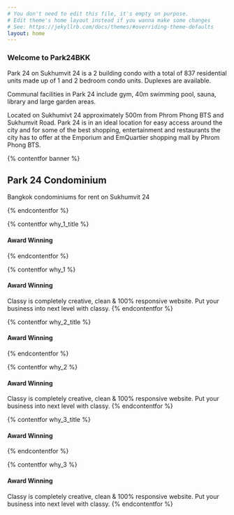 ```yaml
---
# You don't need to edit this file, it's empty on purpose.
# Edit theme's home layout instead if you wanna make some changes
# See: https://jekyllrb.com/docs/themes/#overriding-theme-defaults
layout: home
---
```


### Welcome to Park24BKK


Park 24 on Sukhumvit 24 is a 2 building condo with a total of 837 residential
units made up of 1 and 2 bedroom condo units. Duplexes are available.

Communal facilities in Park 24 include gym, 40m swimming pool, sauna, library
and large garden areas.

Located on Sukhumivt 24 approximately 500m from Phrom Phong BTS and Sukhumvit
Road. Park 24 is in an ideal location for easy access around the city and for
some of the best shopping, entertainment and restaurants the city has to offer
at the Emporium and EmQuartier shopping mall by Phrom Phong BTS.

{% contentfor banner %}
## Park 24 Condominium

Bangkok condominiums for rent on Sukhumvit 24

{% endcontentfor %}


{% contentfor why_1_title %}
#### Award Winning
{% endcontentfor %}

{% contentfor why_1 %}
#### Award Winning
Classy is completely creative, clean &amp; 100%
responsive website. Put your business into next
level with classy.
{% endcontentfor %}

{% contentfor why_2_title %}
#### Award Winning
{% endcontentfor %}

{% contentfor why_2 %}
#### Award Winning
Classy is completely creative, clean &amp; 100%
responsive website. Put your business into next
level with classy.
{% endcontentfor %}

{% contentfor why_3_title %}
#### Award Winning
{% endcontentfor %}

{% contentfor why_3 %}
#### Award Winning
Classy is completely creative, clean &amp; 100%
responsive website. Put your business into next
level with classy.
{% endcontentfor %}

